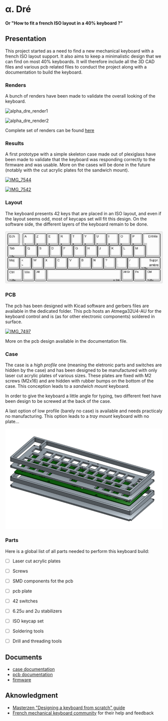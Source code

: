 # &#945;. Dré

__Or "How to fit a french ISO layout in a 40% keyboard ?"__


## Presentation

This project started as a need to find a new mechanical keyboard with a french ISO layout support. It also aims to keep a minimalistic design that we can find on most 40% keyboards. It will therefore include all the 3D CAD files and various pcb related files to conduct the project along with a documentation to build the keyboard.

### Renders

A bunch of renders have been made to validate the overall looking of the keyboard.

![alpha_dre_render1](dos/renders/alpha_dre_top_view4.png)

![alpha_dre_render2](doc/renders/alpha_dre_side_view4.png)

Complete set of renders can be found [here](dos/renders/renders_doc.md)

### Results

A first prototype with a simple skeleton case made out of plexiglass have been made to validate that the keyboard was responding correctly to the firmware and was usable. More on the cases will be done in the future (notably with the cut acrylic plates fot the sandwich mount).

<a data-flickr-embed="true" href="https://www.flickr.com/photos/192973713@N02/51174000281/in/album-72157719168472937/" title="IMG_7544"><img src="https://live.staticflickr.com/65535/51174000281_8f5fd61257_c.jpg" width="800" height="450" alt="IMG_7544"></a><script async src="//embedr.flickr.com/assets/client-code.js" charset="utf-8"></script>

<a data-flickr-embed="true" href="https://www.flickr.com/photos/192973713@N02/51175096930/in/album-72157719168472937/" title="IMG_7542"><img src="https://live.staticflickr.com/65535/51175096930_36d921167d_c.jpg" width="800" height="450" alt="IMG_7542"></a><script async src="//embedr.flickr.com/assets/client-code.js" charset="utf-8"></script>

### Layout

The keyboard presents 42 keys that are placed in an ISO layout, and even if the layout seems odd, most of keycaps set will fit this design. On the software side, the different layers of the keyboard remain to be done.

![alpha_dre_layout](docs/alpha_dre_layout.png)

### PCB

The pcb has been designed with Kicad software and gerbers files are available in the dedicated folder. This pcb hosts an Atmega32U4-AU for the keyboard control and is (as for other electronic components) soldered in surface. 

<a data-flickr-embed="true" href="https://www.flickr.com/photos/192973713@N02/51173328487/in/album-72157719168472937/" title="IMG_7497"><img src="https://live.staticflickr.com/65535/51173328487_4f60afffa1_c.jpg" width="800" height="450" alt="IMG_7497"></a><script async src="//embedr.flickr.com/assets/client-code.js" charset="utf-8"></script>

More on the pcb design available in the documentation file.

### Case

The case is a *high profile* one (meaning the eletronic parts and switches are hidden by the case) and has been designed to be manufactured with only laser cut acrylic plates of various sizes. These plates are fixed with M2 screws (M2x16) and are hidden with rubber bumps on the bottom of the case. This conception leads to a *sandwich mount* keyboard.

In order to give the keyboard a little angle for typing, two different feet have been design to be screwed at the back of the case.

A last option of low profile (barely no case) is available and needs practicaly no manufacturing. This option leads to a *tray mount* keyboard with no plate... 

![case_top_view](case/exploded_view_case.png)

### Parts

Here is a global list of all parts needed to perform this keyboard build:

- [ ] Laser cut acrylic plates
- [ ] Screws
- [ ] SMD components fot the pcb
- [ ] pcb plate
- [ ] 42 switches
- [ ] 6.25u and 2u stabilizers
- [ ] ISO keycap set
- [ ] Soldering tools
- [ ] Drill and threading tools


## Documents

- [case documentation](case/case_doc.md)
- [pcb documentation](pcb/pcb_doc.md)
- [firmware](firmware/alpha_dre/readme.md)


## Aknowledgment

- [Masterzen "Designing a keyboard from scratch" guide](https://www.masterzen.fr/2020/05/03/designing-a-keyboard-part-1/)
- [French mechanical keyboard community](https://github.com/mkbdfr) for their help and feedback